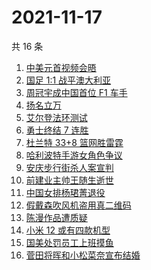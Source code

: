 # 2021-11-17

共 16 条

<!-- BEGIN -->
<!-- 最后更新时间 Wed Nov 17 2021 04:14:19 GMT+0800 (China Standard Time) -->

1. [中美元首视频会晤](https://www.zhihu.com/search?q=中美会晤)
1. [国足 1:1 战平澳大利亚](https://www.zhihu.com/search?q=中国男足)
1. [周冠宇成中国首位 F1 车手](https://www.zhihu.com/search?q=周冠宇)
1. [扬名立万](https://www.zhihu.com/search?q=扬名立万)
1. [艾尔登法环测试](https://www.zhihu.com/search?q=艾尔登法环)
1. [勇士终结 7 连胜](https://www.zhihu.com/search?q=勇士)
1. [杜兰特 33+8 篮网胜雷霆](https://www.zhihu.com/search?q=篮网)
1. [哈利波特手游女角色争议](https://www.zhihu.com/search?q=哈利波特魔法觉醒)
1. [安庆步行街杀人案宣判](https://www.zhihu.com/search?q=安庆步行街杀人案)
1. [前建业主帅王随生逝世](https://www.zhihu.com/search?q=王随生)
1. [中国女排杨珺菁退役](https://www.zhihu.com/search?q=杨珺菁)
1. [假戴森吹风机盗用真二维码](https://www.zhihu.com/search?q=假戴森吹风机)
1. [陈漫作品遭质疑](https://www.zhihu.com/search?q=陈漫)
1. [小米 12 或有四款机型](https://www.zhihu.com/search?q=小米12)
1. [国美处罚员工上班摸鱼](https://www.zhihu.com/search?q=国美)
1. [菅田将晖和小松菜奈宣布结婚](https://www.zhihu.com/search?q=菅田将晖)

<!-- END -->
